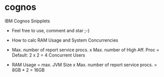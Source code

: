 # cognos
IBM Cognos Snipplets

* Feel free to use, comment and star ;-)

* How to calc RAM Usage and System Concurrencies
* Max. number of report service procs. x Max. number of High Aff. Proc = Default: 2 x 2 = 4 Concurrent Users
* RAM Usage = max. JVM Size x Max. number of report service procs. = 8GB * 2 = 16GB
